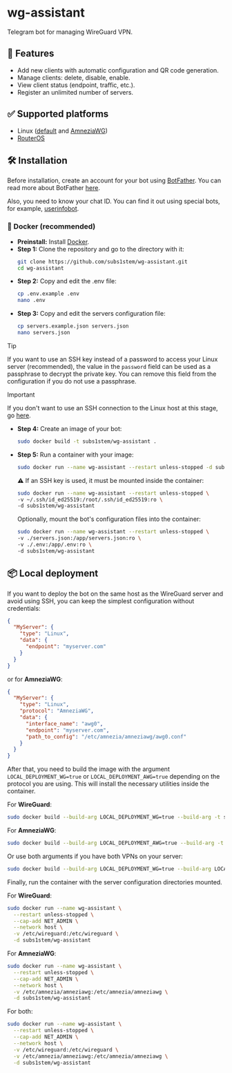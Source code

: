 # wg-assistant

Telegram bot for managing WireGuard VPN.

## 🎯 Features

* Add new clients with automatic configuration and QR code generation.
* Manage clients: delete, disable, enable.
* View client status (endpoint, traffic, etc.).
* Register an unlimited number of servers.

## ✅ Supported platforms

* Linux ([default](https://www.wireguard.com) and [AmneziaWG](https://docs.amnezia.org/documentation/amnezia-wg/))
* [RouterOS](https://help.mikrotik.com/docs/display/ROS/WireGuard)

## 🛠 Installation

Before installation, create an account for your bot using [BotFather](https://t.me/BotFather).
You can read more about BotFather [here](https://core.telegram.org/bots/features#botfather).

Also, you need to know your chat ID.
You can find it out using special bots, for example, [userinfobot](https://t.me/userinfobot).

### 🐋 Docker (recommended)

* **Preinstall:** Install [Docker](https://docs.docker.com/engine/install/).
* **Step 1:** Clone the repository and go to the directory with it:
  ```bash
  git clone https://github.com/subs1stem/wg-assistant.git
  cd wg-assistant
  ```
* **Step 2:** Copy and edit the .env file:
  ```bash
  cp .env.example .env
  nano .env
  ```
* **Step 3:** Copy and edit the servers configuration file:
  ```bash
  cp servers.example.json servers.json
  nano servers.json
  ```

> [!TIP]
> If you want to use an SSH key instead of a password to access your Linux server (recommended), the value in the
> `password` field can be used as a passphrase to decrypt the private key. You can remove this field from the
> configuration if you do not use a passphrase.

> [!IMPORTANT]
> If you don't want to use an SSH connection to the Linux host at this stage, go [here](#-local-deployment).

* **Step 4:** Create an image of your bot:
  ```bash
  sudo docker build -t subs1stem/wg-assistant .
  ```
* **Step 5:** Run a container with your image:
  ```bash
  sudo docker run --name wg-assistant --restart unless-stopped -d subs1stem/wg-assistant
  ```
  ⚠️ If an SSH key is used, it must be mounted inside the container:
  ```bash
  sudo docker run --name wg-assistant --restart unless-stopped \
  -v ~/.ssh/id_ed25519:/root/.ssh/id_ed25519:ro \
  -d subs1stem/wg-assistant
  ```
  Optionally, mount the bot's configuration files into the container:
  ```bash
  sudo docker run --name wg-assistant --restart unless-stopped \
  -v ./servers.json:/app/servers.json:ro \
  -v ./.env:/app/.env:ro \
  -d subs1stem/wg-assistant
  ```

## 📦 Local deployment

If you want to deploy the bot on the same host as the WireGuard server and avoid using SSH, you can keep the simplest
configuration without credentials:

```json
{
  "MyServer": {
    "type": "Linux",
    "data": {
      "endpoint": "myserver.com"
    }
  }
}
```

or for **AmneziaWG**:

```json
{
  "MyServer": {
    "type": "Linux",
    "protocol": "AmneziaWG",
    "data": {
      "interface_name": "awg0",
      "endpoint": "myserver.com",
      "path_to_config": "/etc/amnezia/amneziawg/awg0.conf"
    }
  }
}
```

After that, you need to build the image with the argument `LOCAL_DEPLOYMENT_WG=true` or `LOCAL_DEPLOYMENT_AWG=true`
depending on the protocol you are using. This will install the necessary utilities inside the container.

For **WireGuard**:

```bash
sudo docker build --build-arg LOCAL_DEPLOYMENT_WG=true --build-arg -t subs1stem/wg-assistant .
```

For **AmneziaWG**:

```bash
sudo docker build --build-arg LOCAL_DEPLOYMENT_AWG=true --build-arg -t subs1stem/wg-assistant .
```

Or use both arguments if you have both VPNs on your server:

```bash
sudo docker build --build-arg LOCAL_DEPLOYMENT_WG=true --build-arg LOCAL_DEPLOYMENT_AWG=true -t subs1stem/wg-assistant .
```

Finally, run the container with the server configuration directories mounted.

For **WireGuard**:

```bash
sudo docker run --name wg-assistant \
  --restart unless-stopped \
  --cap-add NET_ADMIN \
  --network host \
  -v /etc/wireguard:/etc/wireguard \
  -d subs1stem/wg-assistant
```

For **AmneziaWG**:

```bash
sudo docker run --name wg-assistant \
  --restart unless-stopped \
  --cap-add NET_ADMIN \
  --network host \
  -v /etc/amnezia/amneziawg:/etc/amnezia/amneziawg \
  -d subs1stem/wg-assistant
```

For both:

```bash
sudo docker run --name wg-assistant \
  --restart unless-stopped \
  --cap-add NET_ADMIN \
  --network host \
  -v /etc/wireguard:/etc/wireguard \
  -v /etc/amnezia/amneziawg:/etc/amnezia/amneziawg \
  -d subs1stem/wg-assistant
```

